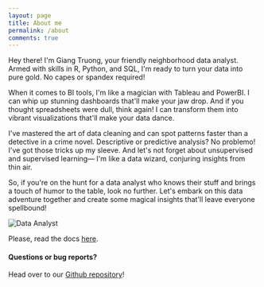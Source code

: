 ```yaml
---
layout: page
title: About me
permalink: /about
comments: true
---
```


<div class="row justify-content-between">
<div class="col-md-8 pr-5">

<p>Hey there! I'm Giang Truong, your friendly neighborhood data analyst. Armed with skills in R, Python, and SQL, I'm ready to turn your data into pure gold. No capes or spandex required!

When it comes to BI tools, I'm like a magician with Tableau and PowerBI. I can whip up stunning dashboards that'll make your jaw drop. And if you thought spreadsheets were dull, think again! I can transform them into vibrant visualizations that'll make your data dance.

I've mastered the art of data cleaning and can spot patterns faster than a detective in a crime novel. Descriptive or predictive analysis? No problemo! I've got those tricks up my sleeve. And let's not forget about unsupervised and supervised learning— I'm like a data wizard, conjuring insights from thin air.

So, if you're on the hunt for a data analyst who knows their stuff and brings a touch of humor to the table, look no further. Let's embark on this data adventure together and create some magical insights that'll leave everyone spellbound!</p>

<p class="mb-5"><img class="shadow-lg" src="{{site.baseurl}}/assets/images/data-analyst-colleagues-in-office.jpeg" alt="Data Analyst" /></p>

<p>Please, read the docs <a href="https://bootstrapstarter.com/bootstrap-templates/template-mediumish-bootstrap-jekyll/">here</a>.</p>

<h4>Questions or bug reports?</h4>

<p>Head over to our <a href="https://github.com/wowthemesnet/mediumish-theme-jekyll">Github repository</a>!</p>


</div>
</div>
</div>
